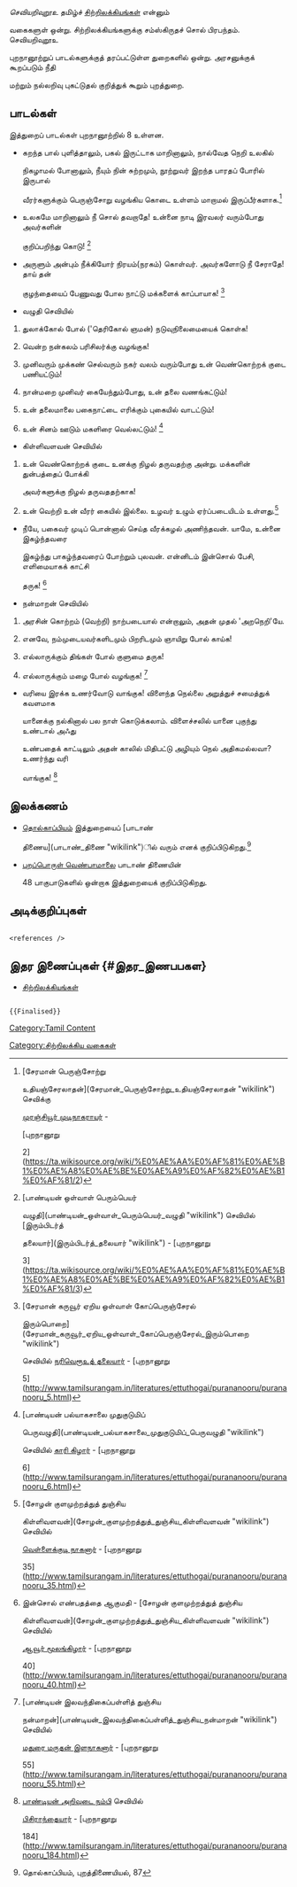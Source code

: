 *செவியறிவுறூஉ* தமிழ்ச் [சிற்றிலக்கியங்கள்](சிற்றிலக்கியங்கள் "wikilink") என்னும்
வகைகளுள் ஒன்று. சிற்றிலக்கியங்களுக்கு சம்ஸ்கிருதச் சொல் பிரபந்தம். செவியறிவுறூஉ
புறநானூற்றுப் பாடல்களுக்குத் தரப்பட்டுள்ள துறைகளில் ஒன்று. அரசனுக்குக் கூறப்படும் நீதி
மற்றும் நல்லறிவு புகட்டுதல் குறித்துக் கூறும் புறத்துறை.

## பாடல்கள்

இத்துறைப் பாடல்கள் புறநானூற்றில் 8 உள்ளன.

-   கறந்த பால் புளித்தாலும், பகல் இருட்டாக மாறினாலும், நால்வேத நெறி உலகில்
    நிகழாமல் போனாலும், நீயும் நின் சுற்றமும், நூற்றுவர் இறந்த பாரதப் போரில் இருபால்
    வீரர்களுக்கும் பெருஞ்சோறு வழங்கிய கொடை உள்ளம் மாறாமல் இருப்பீர்களாக.[^1]
-   உலகமே மாறினாலும் நீ சொல் தவறாதே! உன்னை நாடி இரவலர் வரும்போது அவர்களின்
    குறிப்பறிந்து கொடு! [^2]
-   அருளும் அன்பும் நீக்கியோர் நிரயம்(நரகம்) கொள்வர். அவர்களோடு நீ சேராதே! தாய் தன்
    குழந்தையைப் பேணுவது போல நாட்டு மக்களைக் காப்பாயாக! [^3]
-   வழுதி செவியில்

1.  துலாக்கோல் போல் (\'தெரிகோல் ஞமன்) நடுவுநிலைமையைக் கொள்க!
2.  வென்ற நன்கலம் பரிசிலர்க்கு வழங்குக!
3.  முனிவரும் முக்கண் செல்வரும் நகர் வலம் வரும்போது உன் வெண்கொற்றக் குடை பணியட்டும்!
4.  நான்மறை முனிவர் கையேந்தும்போது, உன் தலை வணங்கட்டும்!
5.  உன் தலைமாலை பகைநாட்டை எரிக்கும் புகையில் வாடட்டும்!
6.  உன் சினம் ஊடும் மகளிரை வெல்லட்டும்! [^4]

-   கிள்ளிவளவன் செவியில்

1.  உன் வெண்கொற்றக் குடை உனக்கு நிழல் தருவதற்கு அன்று. மக்களின் துன்பத்தைப் போக்கி
    அவர்களுக்கு நிழல் தருவததற்காக!
2.  உன் வெற்றி உன் வீரர் கையில் இல்லை. உழவர் உழும் ஏர்ப்படையிடம் உள்ளது.[^5]

-   நீயே, பகைவர் முடிப் பொன்னால் செய்த வீரக்கழல் அணிந்தவன். யாமே, உன்னை இகழ்ந்தவரை
    இகழ்ந்து பாகழ்ந்தவரைப் போற்றும் புலவன். என்னிடம் இன்சொல் பேசி, எளிமையாகக் காட்சி
    தருக! [^6]
-   நன்மாறன் செவியில்

1.  அரசின் கொற்றம் (வெற்றி) நாற்படையால் என்றாலும், அதன் முதல் \'அறநெறி'யே.
2.  எனவே, நம்முடையவர்களிடமும் பிறரிடமும் ஞாயிறு போல் காய்க!
3.  எல்லாருக்கும் திங்கள் போல் குளுமை தருக!
4.  எல்லாருக்கும் மழை போல் வழங்குக! [^7]

-   வரியை இரக்க உணர்வோடு வாங்குக! விளைந்த நெல்லை அறுத்துச் சமைத்துக் கவளமாக
    யானைக்கு நல்கினால் பல நாள் கொடுக்கலாம். விளைச்சலில் யானை புகுந்து உண்டால் அஃது
    உண்பதைக் காட்டிலும் அதன் காலில் மிதிபட்டு அழியும் நெல் அதிகமல்லவா? உணர்ந்து வரி
    வாங்குக! [^8]

## இலக்கணம்

-   [தொல்காப்பியம்](தொல்காப்பியம் "wikilink") இத்துறையைப் [பாடாண்
    திணைய](பாடாண்_திணை "wikilink")ில் வரும் எனக் குறிப்பிடுகிறது.[^9]
-   [புறப்பொருள் வெண்பாமாலை](புறப்பொருள்_வெண்பாமாலை "wikilink") பாடாண் திணையின்
    48 பாகுபாடுகளில் ஒன்றாக இத்துறையைக் குறிப்பிடுகிறது.

## அடிக்குறிப்புகள்

```{=html}
<references />
```
## இதர இணைப்புகள் {#இதர_இணபபகள}

-   [சிற்றிலக்கியங்கள்](சிற்றிலக்கியங்கள் "wikilink")

```{=mediawiki}
{{Finalised}}
```
[Category:Tamil Content](Category:Tamil_Content "wikilink")
[Category:சிற்றிலக்கிய வகைகள்](Category:சிற்றிலக்கிய_வகைகள் "wikilink")

[^1]: [சேரமான் பெருஞ்சோற்று
    உதியஞ்சேரலாதன்](சேரமான்_பெருஞ்சோற்று_உதியஞ்சேரலாதன் "wikilink") செவிக்கு
    [முரஞ்சியூர் முடிநாகராயர்](முரஞ்சியூர்_முடிநாகராயர் "wikilink") -
    [புறநானூறு
    2](https://ta.wikisource.org/wiki/%E0%AE%AA%E0%AF%81%E0%AE%B1%E0%AE%A8%E0%AE%BE%E0%AE%A9%E0%AF%82%E0%AE%B1%E0%AF%81/2)

[^2]: [பாண்டியன் ஒள்வாள் பெரும்பெயர்
    வழுதி](பாண்டியன்_ஒள்வாள்_பெரும்பெயர்_வழுதி "wikilink") செவியில் [இரும்பிடர்த்
    தலையார்](இரும்பிடர்த்_தலையார் "wikilink") - [புறநானூறு
    3](https://ta.wikisource.org/wiki/%E0%AE%AA%E0%AF%81%E0%AE%B1%E0%AE%A8%E0%AE%BE%E0%AE%A9%E0%AF%82%E0%AE%B1%E0%AF%81/3)

[^3]: [சேரமான் கருவூர் ஏறிய ஒள்வாள் கோப்பெருஞ்சேரல்
    இரும்பொறை](சேரமான்_கருவூர்_ஏறிய_ஒள்வாள்_கோப்பெருஞ்சேரல்_இரும்பொறை "wikilink")
    செவியில் [நரிவெரூஉத் தலையார்](நரிவெரூஉத்_தலையார் "wikilink") - [புறநானூறு
    5](http://www.tamilsurangam.in/literatures/ettuthogai/purananooru/purananooru_5.html)

[^4]: [பாண்டியன் பல்யாகசாலை முதுகுடுமிப்
    பெருவழுதி](பாண்டியன்_பல்யாகசாலை_முதுகுடுமிப்_பெருவழுதி "wikilink")
    செவியில் [காரி கிழார்](காரி_கிழார் "wikilink") - [புறநானூறு
    6](http://www.tamilsurangam.in/literatures/ettuthogai/purananooru/purananooru_6.html)

[^5]: [சோழன் குளமுற்றத்துத் துஞ்சிய
    கிள்ளிவளவன்](சோழன்_குளமுற்றத்துத்_துஞ்சிய_கிள்ளிவளவன் "wikilink") செவியில்
    [வெள்ளைக்குடி நாகனார்](வெள்ளைக்குடி_நாகனார் "wikilink") - [புறநானூறு
    35](http://www.tamilsurangam.in/literatures/ettuthogai/purananooru/purananooru_35.html)

[^6]: இன்சொல் எண்பதத்தை ஆகுமதி - [சோழன் குளமுற்றத்துத் துஞ்சிய
    கிள்ளிவளவன்](சோழன்_குளமுற்றத்துத்_துஞ்சிய_கிள்ளிவளவன் "wikilink") செவியில்
    [ஆவூர் மூலங்கிழார்](ஆவூர்_மூலங்கிழார் "wikilink") - [புறநானூறு
    40](http://www.tamilsurangam.in/literatures/ettuthogai/purananooru/purananooru_40.html)

[^7]: [பாண்டியன் இலவந்திகைப்பள்ளித் துஞ்சிய
    நன்மாறன்](பாண்டியன்_இலவந்திகைப்பள்ளித்_துஞ்சிய_நன்மாறன் "wikilink") செவியில்
    [மதுரை மருதன் இளநாகனார்](மருதன்_இளநாகனார் "wikilink") - [புறநானூறு
    55](http://www.tamilsurangam.in/literatures/ettuthogai/purananooru/purananooru_55.html)

[^8]: [பாண்டியன் அறிவுடை நம்பி](அறிவுடை_நம்பி "wikilink") செவியில்
    [பிசிராந்தையார்](பிசிராந்தையார் "wikilink") - [புறநானூறு
    184](http://www.tamilsurangam.in/literatures/ettuthogai/purananooru/purananooru_184.html)

[^9]: தொல்காப்பியம், புறத்திணையியல், 87
